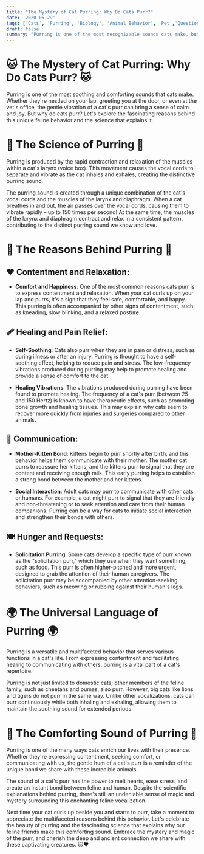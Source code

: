 ```yaml
---
title: "The Mystery of Cat Purring: Why Do Cats Purr?"
date: '2020-05-29'
tags: ['Cats', 'Purring', 'Biology', 'Animal Behavior', 'Pet','Questions']
draft: false
summary: "Purring is one of the most recognizable sounds cats make, but why do they do it? In this blog post, we explore the various reasons behind why cats purr and the science that explains this comforting behavior."
---
```


# 🐱 The Mystery of Cat Purring: Why Do Cats Purr? 🐱

Purring is one of the most soothing and comforting sounds that cats make. Whether they're nestled on your lap, greeting you at the door, or even at the vet's office, the gentle vibration of a cat's purr can bring a sense of calm and joy. But why do cats purr? Let's explore the fascinating reasons behind this unique feline behavior and the science that explains it.

# 🔬 The Science of Purring 🔬

Purring is produced by the rapid contraction and relaxation of the muscles within a cat's larynx (voice box). This movement causes the vocal cords to separate and vibrate as the cat inhales and exhales, creating the distinctive purring sound.

The purring sound is created through a unique combination of the cat's vocal cords and the muscles of the larynx and diaphragm. When a cat breathes in and out, the air passes over the vocal cords, causing them to vibrate rapidly – up to 150 times per second! At the same time, the muscles of the larynx and diaphragm contract and relax in a consistent pattern, contributing to the distinct purring sound we know and love.

# 🧠 The Reasons Behind Purring 🧠

## ❤️ Contentment and Relaxation:

*   **Comfort and Happiness**: One of the most common reasons cats purr is to express contentment and relaxation. When your cat curls up on your lap and purrs, it's a sign that they feel safe, comfortable, and happy. This purring is often accompanied by other signs of contentment, such as kneading, slow blinking, and a relaxed posture.
    

## 🩹 Healing and Pain Relief:

*   **Self-Soothing**: Cats also purr when they are in pain or distress, such as during illness or after an injury. Purring is thought to have a self-soothing effect, helping to reduce pain and stress. The low-frequency vibrations produced during purring may help to promote healing and provide a sense of comfort to the cat.
    
*   **Healing Vibrations**: The vibrations produced during purring have been found to promote healing. The frequency of a cat's purr (between 25 and 150 Hertz) is known to have therapeutic effects, such as promoting bone growth and healing tissues. This may explain why cats seem to recover more quickly from injuries and surgeries compared to other animals.
    

## 🐾 Communication:

*   **Mother-Kitten Bond**: Kittens begin to purr shortly after birth, and this behavior helps them communicate with their mother. The mother cat purrs to reassure her kittens, and the kittens purr to signal that they are content and receiving enough milk. This early purring helps to establish a strong bond between the mother and her kittens.
    
*   **Social Interaction**: Adult cats may purr to communicate with other cats or humans. For example, a cat might purr to signal that they are friendly and non-threatening or to seek attention and care from their human companions. Purring can be a way for cats to initiate social interaction and strengthen their bonds with others.
    

## 🍽️ Hunger and Requests:

*   **Solicitation Purring**: Some cats develop a specific type of purr known as the "solicitation purr," which they use when they want something, such as food. This purr is often higher-pitched and more urgent, designed to grab the attention of their human caregivers. The solicitation purr may be accompanied by other attention-seeking behaviors, such as meowing or rubbing against their human's legs.
    

# 🌍 The Universal Language of Purring 🌍

Purring is a versatile and multifaceted behavior that serves various functions in a cat's life. From expressing contentment and facilitating healing to communicating with others, purring is a vital part of a cat's repertoire.

Purring is not just limited to domestic cats; other members of the feline family, such as cheetahs and pumas, also purr. However, big cats like lions and tigers do not purr in the same way. Unlike other vocalizations, cats can purr continuously while both inhaling and exhaling, allowing them to maintain the soothing sound for extended periods.

# 🌟 The Comforting Sound of Purring 🌟

Purring is one of the many ways cats enrich our lives with their presence. Whether they're expressing contentment, seeking comfort, or communicating with us, the gentle hum of a cat's purr is a reminder of the unique bond we share with these incredible animals.

The sound of a cat's purr has the power to melt hearts, ease stress, and create an instant bond between feline and human. Despite the scientific explanations behind purring, there's still an undeniable sense of magic and mystery surrounding this enchanting feline vocalization.

Next time your cat curls up beside you and starts to purr, take a moment to appreciate the multifaceted reasons behind this behavior. Let's celebrate the beauty of purring and the fascinating science that explains why our feline friends make this comforting sound. Embrace the mystery and magic of the purr, and cherish the deep and ancient connection we share with these captivating creatures. 🐱❤️
